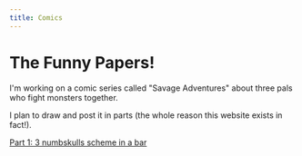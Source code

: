 ```yaml
---
title: Comics
---
```

# The Funny Papers!

I'm working on a comic series called "Savage Adventures" about three pals who fight monsters together.

I plan to draw and post it in parts (the whole reason this website exists in fact!).

[Part 1: 3 numbskulls scheme in a bar](part1.md)
